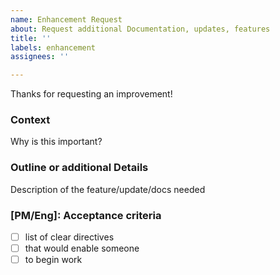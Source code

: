 ```yaml
---
name: Enhancement Request
about: Request additional Documentation, updates, features
title: ''
labels: enhancement
assignees: ''

---
```

Thanks for requesting an improvement!

### Context
Why is this important? 

### Outline or additional Details
Description of the feature/update/docs needed

### [PM/Eng]: Acceptance criteria
- [ ] list of clear directives
- [ ] that would enable someone
- [ ] to begin work
